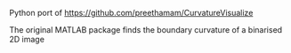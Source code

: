Python port of https://github.com/preethamam/CurvatureVisualize

The original MATLAB package finds the boundary curvature of a binarised 2D image
